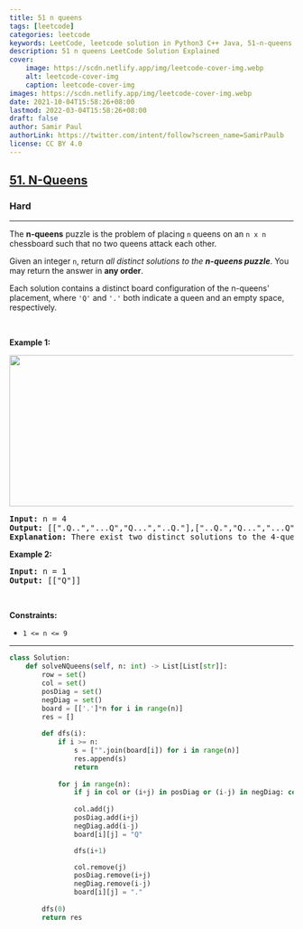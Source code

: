 ```yaml
---
title: 51 n queens
tags: [leetcode]
categories: leetcode
keywords: LeetCode, leetcode solution in Python3 C++ Java, 51-n-queens solution
description: 51 n queens LeetCode Solution Explained
cover:
    image: https://scdn.netlify.app/img/leetcode-cover-img.webp
    alt: leetcode-cover-img
    caption: leetcode-cover-img
images: https://scdn.netlify.app/img/leetcode-cover-img.webp
date: 2021-10-04T15:58:26+08:00
lastmod: 2022-03-04T15:58:26+08:00
draft: false
author: Samir Paul
authorLink: https://twitter.com/intent/follow?screen_name=SamirPaulb
license: CC BY 4.0
---
```



<h2><a href="https://leetcode.com/problems/n-queens/">51. N-Queens</a></h2><h3>Hard</h3><hr><div><p>The <strong>n-queens</strong> puzzle is the problem of placing <code>n</code> queens on an <code>n x n</code> chessboard such that no two queens attack each other.</p>

<p>Given an integer <code>n</code>, return <em>all distinct solutions to the <strong>n-queens puzzle</strong></em>. You may return the answer in <strong>any order</strong>.</p>

<p>Each solution contains a distinct board configuration of the n-queens' placement, where <code>'Q'</code> and <code>'.'</code> both indicate a queen and an empty space, respectively.</p>

<p>&nbsp;</p>
<p><strong>Example 1:</strong></p>
<img alt="" src="https://assets.leetcode.com/uploads/2020/11/13/queens.jpg" style="width: 600px; height: 268px;">
<pre><strong>Input:</strong> n = 4
<strong>Output:</strong> [[".Q..","...Q","Q...","..Q."],["..Q.","Q...","...Q",".Q.."]]
<strong>Explanation:</strong> There exist two distinct solutions to the 4-queens puzzle as shown above
</pre>

<p><strong>Example 2:</strong></p>

<pre><strong>Input:</strong> n = 1
<strong>Output:</strong> [["Q"]]
</pre>

<p>&nbsp;</p>
<p><strong>Constraints:</strong></p>

<ul>
	<li><code>1 &lt;= n &lt;= 9</code></li>
</ul>
</div>

---




```python
class Solution:
    def solveNQueens(self, n: int) -> List[List[str]]:
        row = set()
        col = set()
        posDiag = set()
        negDiag = set()
        board = [['.']*n for i in range(n)]
        res = []
        
        def dfs(i):
            if i >= n: 
                s = ["".join(board[i]) for i in range(n)]
                res.append(s)
                return
            
            for j in range(n):
                if j in col or (i+j) in posDiag or (i-j) in negDiag: continue
                
                col.add(j)
                posDiag.add(i+j)
                negDiag.add(i-j)
                board[i][j] = "Q"

                dfs(i+1)

                col.remove(j)
                posDiag.remove(i+j)
                negDiag.remove(i-j)
                board[i][j] = "."
        
        dfs(0)
        return res

```
